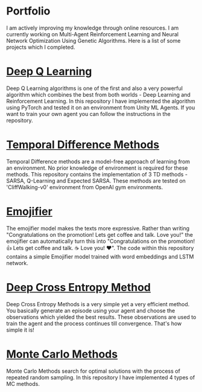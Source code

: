 # Portfolio

I am actively improving my knowledge through online resources. I am currently working on Multi-Agent Reinforcement Learning and Neural Network Optimization Using Genetic Algorithms. Here is a list of some projects which I completed. 

# [Deep Q Learning](https://github.com/Aamod1996/Deep-Q-Learning)

Deep Q Learning algorithms is one of the first and also a very powerful algorithm which combines the best from both worlds - Deep Learning and Reinforcement Learning. In this repository I have implemented the algorithm using PyTorch and tested it on an environment from Unity ML Agents. If you want to train your own agent you can follow the instructions in the repository. 

# [Temporal Difference Methods](https://github.com/Aamod1996/Temporal-Difference-Methods)

Temporal Difference methods are a model-free approach of learning from an environment. No prior knowledge of environment is required for these methods. This repository contains the implementation of 3 TD methods - SARSA,  Q-Learning and Expected SARSA. These methods are tested on 'CliffWalking-v0' environment from OpenAI gym environments.

# [Emojifier](https://github.com/Aamod1996/Emojifier)

The emojifier model makes the texts more expressive. Rather than writing "Congratulations on the promotion! Lets get coffee and talk. Love you!" the emojifier can automatically turn this into "Congratulations on the promotion! 👍 Lets get coffee and talk. ☕️ Love you! ❤️". The code within this repository contains a simple Emojifier model trained with word embeddings and LSTM network.

# [Deep Cross Entropy Method](https://github.com/Aamod1996/Deep-Cross-Entropy-Method)

Deep Cross Entropy Methods is a very simple yet a very efficient method. You basically generate an episode using your agent and choose the observations which yielded the best results. These observations are used to train the agent and the process continues till convergence. That's how simple it is!

# [Monte Carlo Methods](https://github.com/Aamod1996/Monte-Carlo-Methods)

Monte Carlo Methods search for optimal solutions with the process of repeated random sampling. In this repository I have implemented 4 types of MC methods.
